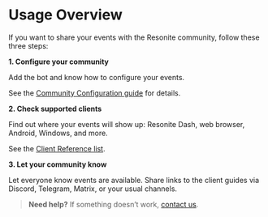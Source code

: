 # Usage Overview

If you want to share your events with the Resonite community, follow these three steps:

**1. Configure your community**

Add the bot and know how to configure your events.

See the [Community Configuration guide](Configurations/guide.md) for details.

**2. Check supported clients**

Find out where your events will show up: Resonite Dash, web browser, Android, Windows, and more.

See the [Client Reference list](clients.md).

**3. Let your community know**

Let everyone know events are available. Share links to the client guides via Discord, Telegram, Matrix, or your usual channels.

> **Need help?** If something doesn’t work, [contact us](/support).
